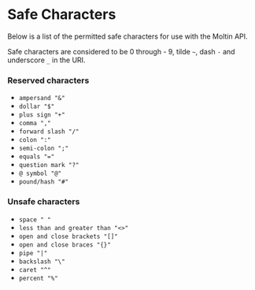 # Safe Characters

Below is a list of the permitted safe characters for use with the Moltin API.

Safe characters are considered to be 0 through - 9, tilde `~`, dash `-` and underscore `_` in the URI.

### Reserved characters

* `ampersand "&"`
* `dollar "$"`
* `plus sign "+"`
* `comma ","`
* `forward slash "/"`
* `colon ":"`
* `semi-colon ";"`
* `equals "="`
* `question mark "?"`
* `@ symbol "@"`
* `pound/hash "#"`

### Unsafe characters

* `space " "`
* `less than and greater than "<>"`
* `open and close brackets "[]"`
* `open and close braces "{}"`
* `pipe "|"`
* `backslash "\"`
* `caret "^"`
* `percent "%"`



